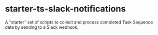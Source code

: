# starter-ts-slack-notifications
A "starter" set of scripts to collect and process completed Task Sequence data by sending to a Slack webhook.

